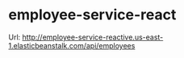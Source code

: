 # employee-service-react

Url: http://employee-service-reactive.us-east-1.elasticbeanstalk.com/api/employees
